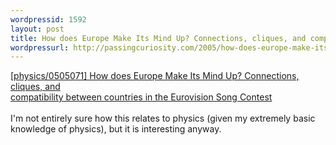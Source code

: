 ```yaml
--- 
wordpressid: 1592
layout: post
title: How does Europe Make Its Mind Up? Connections, cliques, and compatibility between countries in the Eurovision Song Contest
wordpressurl: http://passingcuriosity.com/2005/how-does-europe-make-its-mind-up-connections-cliques-and-compatibility-between-countries-in-the-eurovision-song-contest/
---
```

<a href="http://arxiv.org/pdf/physics/0505071">[physics/0505071] How does Europe Make Its Mind Up? Connections, cliques, and
<br />  compatibility between countries in the Eurovision Song Contest</a>
<br />
<br />I'm not entirely sure how this relates to physics (given my extremely basic knowledge of physics), but it is interesting anyway.
